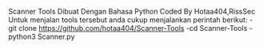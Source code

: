 Scanner Tools Dibuat Dengan Bahasa Python
Coded By Hotaa404,RissSec
Untuk menjalan tools tersebut anda cukup menjalankan perintah berikut:
-git clone https://github.com/hotaa404/Scanner-Tools
-cd Scanner-Tools
-python3 Scanner.py
